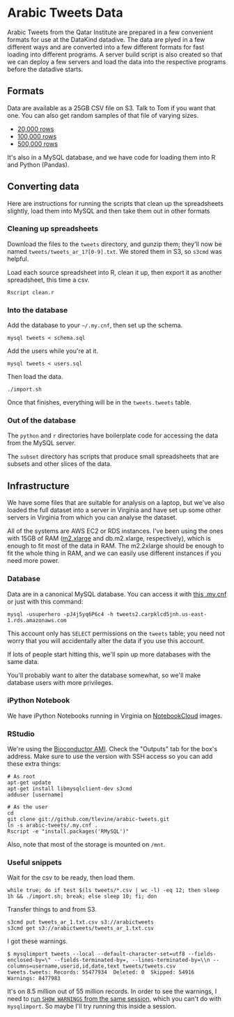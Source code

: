 Arabic Tweets Data
====
Arabic Tweets from the Qatar Institute are prepared in a few convenient formats
for use at the DataKind datadive. The data are plyed in a few different ways
and are converted into a few different formats for fast loading into different
programs. A server build script is also created so that we can deploy a few
servers and load the data into the respective programs before the datadive
starts.

## Formats
Data are available as a 25GB CSV file on S3. Talk to Tom if you want that one.
You can also get random samples of that file of varying sizes.

* [20,000 rows](http://arabictweets.s3-website-us-west-2.amazonaws.com/tweets-sample-20000.csv)
* [100,000 rows](http://arabictweets.s3-website-us-west-2.amazonaws.com/tweets-sample-100000.csv)
* [500,000 rows](http://arabictweets.s3-website-us-west-2.amazonaws.com/tweets-sample-500000.csv)

It's also in a MySQL database, and we have code for loading them into R and
Python (Pandas).

## Converting data
Here are instructions for running the scripts that clean up the spreadsheets
slightly, load them into MySQL and then take them out in other formats

### Cleaning up spreadsheets
Download the files to the `tweets` directory, and gunzip them; they'll now be
named `tweets/tweets_ar_1?[0-9].txt`. We stored them in S3, so `s3cmd` was
helpful.

Load each source spreadsheet into R, clean it up, then export it as another
spreadsheet, this time a csv.

    Rscript clean.r

### Into the database
Add the database to your `~/.my.cnf`, then set up the schema.

    mysql tweets < schema.sql

Add the users while you're at it.

    mysql tweets < users.sql

Then load the data.

    ./import.sh

Once that finishes, everything will be in the `tweets.tweets` table.

### Out of the database
The `python` and `r` directories have boilerplate code for accessing the data
from the MySQL server.

The `subset` directory has scripts that produce small spreadsheets that are
subsets and other slices of the data.

## Infrastructure
We have some files that are suitable for analysis on a laptop, but we've also
loaded the full dataset into a server in Virginia and have set up some other
servers in Virginia from which you can analyse the dataset. 

All of the systems are AWS EC2 or RDS instances. I've been using the ones with
15GB of RAM ([m2.xlarge](http://aws.amazon.com/ec2/instance-types/) and
db.m2.xlarge, respectively), which is enough to fit most of the data in RAM.
The m2.2xlarge should be enough to fit the whole thing in RAM, and we can
easily use different instances if you need more power.

### Database
Data are in a canonical MySQL database. You can access it with
[this .my.cnf](.my.cnf) or just with this command:

    mysql -usuperhero -pJ4j5yq6P6c4 -h tweets2.carpklcd5jnh.us-east-1.rds.amazonaws.com

This account only has `SELECT` permissions on the `tweets` table; you need not
worry that you will accidentally alter the data if you use this account.

If lots of people start hitting this, we'll spin up more databases with the same data.

You'll probably want to alter the database somewhat, so we'll make database
users with more privileges.

### iPython Notebook
We have iPython Notebooks running in Virginia on
[NotebookCloud](https://notebookcloud.appspot.com) images.

### RStudio
We're using the [Bioconductor AMI](http://bioconductor.org/help/bioconductor-cloud-ami/).
Check the "Outputs" tab for the box's address.
Make sure to use the version with SSH access so you can add these extra things:

    # As root
    apt-get update
    apt-get install libmysqlclient-dev s3cmd
    adduser [username]

    # As the user
    cd
    git clone git://github.com/tlevine/arabic-tweets.git
    ln -s arabic-tweets/.my.cnf .
    Rscript -e "install.packages('RMySQL')"

Also, note that most of the storage is mounted on `/mnt`.


### Useful snippets
Wait for the csv to be ready, then load them.

    while true; do if test $(ls tweets/*.csv | wc -l) -eq 12; then sleep 1h && ./import.sh; break; else sleep 10; fi; don

Transfer things to and from S3.

    s3cmd put tweets_ar_1.txt.csv s3://arabictweets
    s3cmd get s3://arabictweets/tweets_ar_1.txt.csv

I got these warnings.

    $ mysqlimport tweets --local --default-character-set=utf8 --fields-enclosed-by=\" --fields-terminated-by=, --lines-terminated-by=\\n --columns=username,userid,id,date,text tweets/tweets.csv
    tweets.tweets: Records: 55477934  Deleted: 0  Skipped: 54916  Warnings: 8477983

It's on 8.5 million out of 55 million records. In order to see the warnings,
I need to [run `SHOW WARNINGS` from the same session](http://serverfault.com/questions/96401/how-does-one-list-warnings-from-the-mysqlimport-utility),
which you can't do with `mysqlimport`. So maybe I'll try running this inside
a session.
